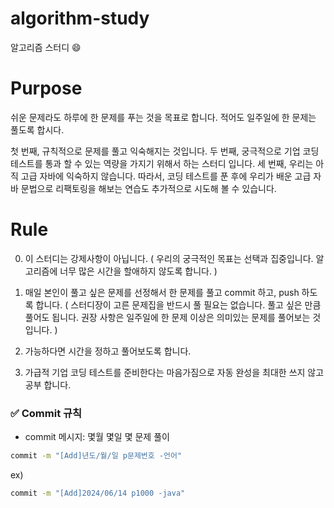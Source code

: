 # algorithm-study

알고리즘 스터디 :smile:


# Purpose

쉬운 문제라도 하루에 한 문제를 푸는 것을 목표로 합니다.
적어도 일주일에 한 문제는 풀도록 합시다.

첫 번째, 규칙적으로 문제를 풀고 익숙해지는 것입니다.
두 번째, 궁극적으로 기업 코딩테스트를 통과 할 수 있는 역량을 가지기 위해서 하는 스터디 입니다.
세 번째, 우리는 아직 고급 자바에 익숙하지 않습니다. 따라서, 코딩 테스트를 푼 후에 우리가 배운 고급 자바 문법으로 리팩토링을 해보는 연습도 추가적으로 시도해 볼 수 있습니다.

# Rule

0. 이 스터디는 강제사항이 아닙니다.
   (
      우리의 궁극적인 목표는 선택과 집중입니다.
      알고리즘에 너무 많은 시간을 할애하지 않도록 합니다.
   )

2. 매일 본인이 풀고 싶은 문제를 선정해서 한 문제를 풀고 commit 하고, push 하도록 합니다.
   (
      스터디장이 고른 문제집을 반드시 풀 필요는 없습니다.
      풀고 싶은 만큼 풀어도 됩니다.
      권장 사항은 일주일에 한 문제 이상은 의미있는 문제를 풀어보는 것입니다.
   )


3. 가능하다면 시간을 정하고 풀어보도록 합니다.

4. 가급적 기업 코딩 테스트를 준비한다는 마음가짐으로 자동 완성을 최대한 쓰지 않고 공부 합니다.


### ✅ Commit 규칙

- commit 메시지: 몇월 몇일 몇 문제 풀이

```sh
commit -m "[Add]년도/월/일 p문제번호 -언어"
```

ex)
```sh
commit -m "[Add]2024/06/14 p1000 -java"
``` 
